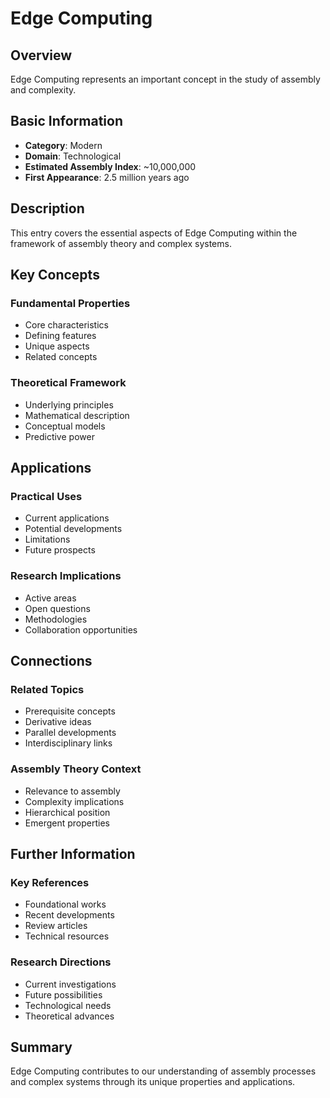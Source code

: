 # Edge Computing

## Overview

Edge Computing represents an important concept in the study of assembly and complexity.

## Basic Information

- **Category**: Modern
- **Domain**: Technological
- **Estimated Assembly Index**: ~10,000,000
- **First Appearance**: 2.5 million years ago

## Description

This entry covers the essential aspects of Edge Computing within the framework of assembly theory and complex systems.

## Key Concepts

### Fundamental Properties
- Core characteristics
- Defining features
- Unique aspects
- Related concepts

### Theoretical Framework
- Underlying principles
- Mathematical description
- Conceptual models
- Predictive power

## Applications

### Practical Uses
- Current applications
- Potential developments
- Limitations
- Future prospects

### Research Implications
- Active areas
- Open questions
- Methodologies
- Collaboration opportunities

## Connections

### Related Topics
- Prerequisite concepts
- Derivative ideas
- Parallel developments
- Interdisciplinary links

### Assembly Theory Context
- Relevance to assembly
- Complexity implications
- Hierarchical position
- Emergent properties

## Further Information

### Key References
- Foundational works
- Recent developments
- Review articles
- Technical resources

### Research Directions
- Current investigations
- Future possibilities
- Technological needs
- Theoretical advances

## Summary

Edge Computing contributes to our understanding of assembly processes and complex systems through its unique properties and applications.
